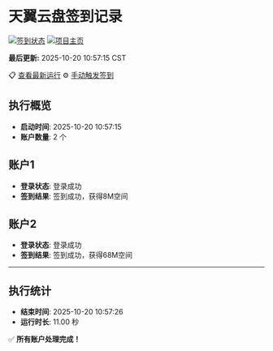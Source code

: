 # 天翼云盘签到记录

[![签到状态](https://github.com/xdrive5/cloud9/actions/workflows/main.yml/badge.svg)](https://github.com/xdrive5/cloud9/actions/workflows/main.yml) [![项目主页](https://img.shields.io/badge/GitHub-项目主页-blue?logo=github)](https://github.com/xdrive5/cloud9)

**最后更新:** 2025-10-20 10:57:15 CST

📋 [查看最新运行](https://github.com/xdrive5/cloud9/actions/runs/18640658190) ⚙️ [手动触发签到](https://github.com/xdrive5/cloud9/actions/workflows/main.yml)

## 执行概览
- **启动时间**: 2025-10-20 10:57:15
- **账户数量**: 2 个

## 账户1
- **登录状态**: 登录成功
- **签到结果**: 签到成功，获得8M空间

## 账户2
- **登录状态**: 登录成功
- **签到结果**: 签到成功，获得68M空间

---
## 执行统计
- **结束时间**: 2025-10-20 10:57:26
- **运行时长**: 11.00 秒

✅ **所有账户处理完成！**
